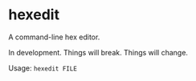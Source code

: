 # hexedit

A command-line hex editor.

In development. Things will break. Things will change.

Usage: `hexedit FILE`
